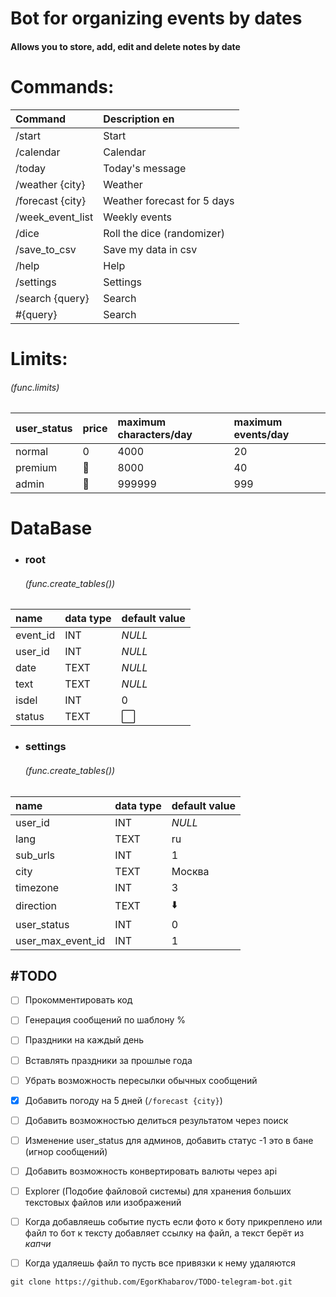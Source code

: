 # Bot for organizing events by dates
#### Allows you to store, add, edit and delete notes by date


# Commands:
| Command          | Description en              |
|:-----------------|:----------------------------|
| /start           | Start                       |
| /calendar        | Calendar                    |
| /today           | Today's message             |
| /weather {city}  | Weather                     |
| /forecast {city} | Weather forecast for 5 days |
| /week_event_list | Weekly events               |
| /dice            | Roll the dice (randomizer)  |      
| /save_to_csv     | Save my data in csv         |     
| /help            | Help                        |                          
| /settings        | Settings                    |
| /search {query}  | Search                      |
| #{query}         | Search                      |

# Limits:
###### (_func.limits_)
| user_status | price | maximum characters/day | maximum events/day |
|:------------|:------|:-----------------------|:-------------------|
| normal      | 0     | 4000                   | 20                 |
| premium     | 🤷    | 8000                   | 40                 |
| admin       | 🤷    | 999999                 | 999                |

# DataBase
* ### root  
  ###### (_func.create_tables()_)
| name     | data type | default value |
|:---------|:----------|:--------------|
| event_id | INT       | _NULL_        |
| user_id  | INT       | _NULL_        |
| date     | TEXT      | _NULL_        |
| text     | TEXT      | _NULL_        |
| isdel    | INT       | 0             |
| status   | TEXT      | ⬜️            |

* ### settings
  ###### (_func.create_tables()_)
| name              | data type | default value |
|:------------------|:----------|:--------------|
| user_id           | INT       | _NULL_        |
| lang              | TEXT      | ru            |
| sub_urls          | INT       | 1             |
| city              | TEXT      | Москва        |
| timezone          | INT       | 3             |
| direction         | TEXT      | ⬇️            |
| user_status       | INT       | 0             |
| user_max_event_id | INT       | 1             |




## #TODO
* [ ] Прокомментировать код
* [ ] Генерация сообщений по шаблону %
* [ ] Праздники на каждый день
* [ ] Вставлять праздники за прошлые года
* [ ] Убрать возможность пересылки обычных сообщений
* [X] Добавить погоду на 5 дней (`/forecast {city}`)
* [ ] Добавить возможностью делиться результатом через поиск
* [ ] Изменение user_status для админов, добавить статус -1 это в бане (игнор сообщений)
* [ ] Добавить возможность конвертировать валюты через api


* [ ] Explorer (Подобие файловой системы) для хранения больших текстовых файлов или изображений
* [ ] Когда добавляешь событие пусть если фото к боту прикреплено или файл то бот к тексту добавляет ссылку на файл, а текст берёт из _капчи_
* [ ] Когда удаляешь файл то пусть все привязки к нему удаляются



```
git clone https://github.com/EgorKhabarov/TODO-telegram-bot.git
```